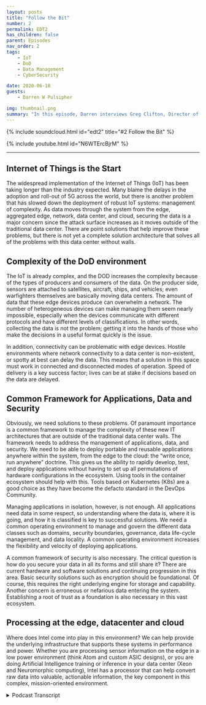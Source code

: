 ```yaml
---
layout: posts
title: "Follow the Bit"
number: 2
permalink: EDT2
has_children: false
parent: Episodes
nav_order: 2
tags:
    - IoT
    - DoD
    - Data Management
    - CyberSecurity

date: 2020-06-18
guests:
    - Darren W Pulsipher

img: thumbnail.png
summary: "In this episode, Darren interviews Greg Clifton, Director of Department of Defense (DOD) and Intelligence for Intel Corp. They discuss the challenges of data management in a complex system that spans multiple clouds, enterprise data centers, regional data centers, and tactical edge. Listen to Darren and Greg follow a bit of data from its collection and journey through this ecosystem to the production of actionable information for analysts and warfighters. Listen to Darren and Greg discuss some of the obstacles in this large, circular environment and solutions to help get actionable information to analysts and back to warfighters."
---
```


{% include soundcloud.html id="edt2" title="#2 Follow the Bit" %}

{% include youtube.html id="N6WTErcBjrM" %}

---


## Internet of Things is the Start

The widespread implementation of the Internet of Things (IoT) has been taking longer than the industry expected. Many blame the delays in the adoption and roll-out of 5G across the world, but there is another problem that has slowed down the deployment of robust IoT systems: management of complexity. As data moves through the system from the edge, aggregated edge, network, data center, and cloud, securing the data is a major concern since the attack surface increases as it moves outside of the traditional data center. There are point solutions that help improve these problems, but there is not yet a complete solution architecture that solves all of the problems with this data center without walls.

## Complexity of the DoD environment

The IoT is already complex, and the DOD increases the complexity because of the types of producers and consumers of the data. On the producer side, sensors are attached to satellites, aircraft, ships, and vehicles; even warfighters themselves are basically moving data centers. The amount of data that these edge devices produce can overwhelm a network. The number of heterogeneous devices can make managing them seem nearly impossible, especially when the devices communicate with different protocols and have different levels of classifications. In other words, collecting the data is not the problem; getting it into the hands of those who make the decisions in a useful format quickly is the issue.

In addition, connectivity can be problematic with edge devices. Hostile environments where network connectivity to a data center is non-existent, or spotty at best can delay the data. This means that a solution in this space must work in connected and disconnected modes of operation. Speed of delivery is a key success factor; lives can be at stake if decisions based on the data are delayed.

## Common Framework for Applications, Data and Security

Obviously, we need solutions to these problems. Of paramount importance is a common framework to manage the complexity of these new IT architectures that are outside of the traditional data center walls. The framework needs to address the management of applications, data, and security. We need to be able to deploy portable and reusable applications anywhere within the system, from the edge to the cloud: the “write once, run anywhere” doctrine. This gives us the ability to rapidly develop, test, and deploy applications without having to set up all permutations of hardware configurations in the ecosystem. Using tools in the container ecosystem should help with this. Tools based on Kubernetes (K8s) are a good choice as they have become the defacto standard in the DevOps Community.   

Managing applications in isolation, however, is not enough. All applications need data in some respect, so understanding where the data is, where it is going, and how it is classified is key to successful solutions. We need a common operating environment to manage and govern the different data classes such as domains, security boundaries, governance, data life-cycle management, and data locality. A common operating environment increases the flexibility and velocity of deploying applications.

A common framework of security is also necessary. The critical question is how do you secure your data in all its forms and still share it? There are current hardware and software solutions and continuing progression in this area. Basic security solutions such as encryption should be foundational. Of course, this requires the right underlying engine for storage and capability. Another concern is erroneous or nefarious data entering the system. Establishing a root of trust as a foundation is also necessary in this vast ecosystem.

## Processing at the edge, datacenter and cloud

Where does Intel come into play in this environment? We can help provide the underlying infrastructure that supports these systems in performance and power. Whether you are processing sensor information on the edge in a low power environment (think Atom and custom ASIC designs), or you are doing Artificial Intelligence training or inference in your data center (Xeon and Neuromorphic computing),  Intel has a processor that can help convert raw data into valuable, actionable information, the key component in this complex, mission-oriented environment.


<details>
<summary> Podcast Transcript </summary>

<p></p>

</details>

